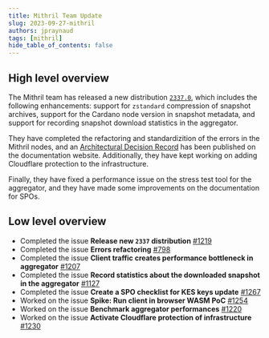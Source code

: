 ```yaml
---
title: Mithril Team Update
slug: 2023-09-27-mithril
authors: jpraynaud
tags: [mithril]
hide_table_of_contents: false
---
```


## High level overview
The Mithril team has released a new distribution [`2337.0`](https://github.com/input-output-hk/mithril/releases/tag/2337.0), which includes the following enhancements: support for `zstandard` compression of snapshot archives, support for the Cardano node version in snapshot metadata, and support for recording snapshot download statistics in the aggregator.

They have completed the refactoring and standardizition of the errors in the Mithril nodes, and an [Architectural Decision Record](https://mithril.network/doc/adr/6) has been published on the documentation website. Additionally, they have kept working on adding Cloudflare protection to the infrastructure.

Finally, they have fixed a performance issue on the stress test tool for the aggregator, and they have made some improvements on the documentation for SPOs.

## Low level overview
- Completed the issue **Release new `2337` distribution** [#1219](https://github.com/input-output-hk/mithril/issues/1219)
- Completed the issue **Errors refactoring** [#798](https://github.com/input-output-hk/mithril/issues/798)
- Completed the issue **Client traffic creates performance bottleneck in aggregator** [#1207](https://github.com/input-output-hk/mithril/issues/1207)
- Completed the issue **Record statistics about the downloaded snapshot in the aggregator** [#1127](https://github.com/input-output-hk/mithril/issues/1127)
- Completed the issue **Create a SPO checklist for KES keys update** [#1267](https://github.com/input-output-hk/mithril/issues/1267)
- Worked on the issue **Spike: Run client in browser WASM PoC** [#1254](https://github.com/input-output-hk/mithril/issues/1254)
- Worked on the issue **Benchmark aggregator performances** [#1220](https://github.com/input-output-hk/mithril/issues/1220)
- Worked on the issue **Activate Cloudflare protection of infrastructure** [#1230](https://github.com/input-output-hk/mithril/issues/1230)